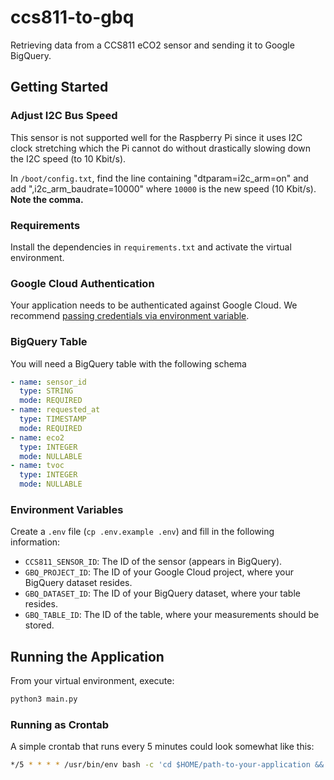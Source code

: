 # ccs811-to-gbq

Retrieving data from a CCS811 eCO2 sensor and sending it to Google BigQuery.

## Getting Started

### Adjust I2C Bus Speed

This sensor is not supported well for the Raspberry Pi since it uses I2C clock stretching which the Pi cannot do without drastically slowing down the I2C speed (to 10 Kbit/s).

In `/boot/config.txt`, find the line containing "dtparam=i2c_arm=on" and add ",i2c_arm_baudrate=10000" where `10000` is the new speed (10 Kbit/s). **Note the comma.**

### Requirements

Install the dependencies in `requirements.txt` and activate the virtual environment.

### Google Cloud Authentication

Your application needs to be authenticated against Google Cloud. We recommend [passing credentials via environment variable](https://cloud.google.com/docs/authentication/production#passing_variable).

### BigQuery Table

You will need a BigQuery table with the following schema

```yaml
- name: sensor_id
  type: STRING
  mode: REQUIRED
- name: requested_at
  type: TIMESTAMP
  mode: REQUIRED
- name: eco2
  type: INTEGER
  mode: NULLABLE
- name: tvoc
  type: INTEGER
  mode: NULLABLE
```

### Environment Variables

Create a `.env` file (`cp .env.example .env`) and fill in the following information:

* `CCS811_SENSOR_ID`: The ID of the sensor (appears in BigQuery).
* `GBQ_PROJECT_ID`: The ID of your Google Cloud project, where your BigQuery dataset resides.
* `GBQ_DATASET_ID`: The ID of your BigQuery dataset, where your table resides.
* `GBQ_TABLE_ID`: The ID of the table, where your measurements should be stored.

## Running the Application

From your virtual environment, execute:

```sh
python3 main.py
```

### Running as Crontab

A simple crontab that runs every 5 minutes could look somewhat like this:

```sh
*/5 * * * * /usr/bin/env bash -c 'cd $HOME/path-to-your-application && source .venv/bin/activate && python3 main.py > .log 2>&1' > /dev/null 2>&1
```
